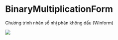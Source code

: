 # BinaryMultiplicationForm
Chương trình nhân số nhị phân không dấu (Winform)

![](https://komarev.com/ghpvc/?username=dat911zz)
